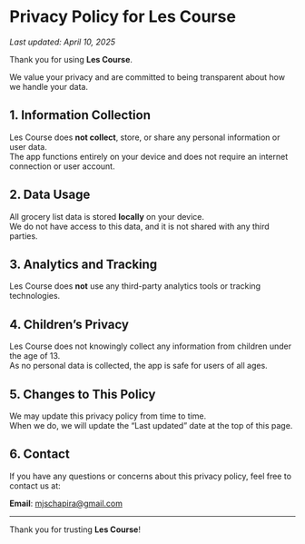 # Privacy Policy for Les Course

_Last updated: April 10, 2025_

Thank you for using **Les Course**.

We value your privacy and are committed to being transparent about how we handle your data.

## 1. Information Collection

Les Course does **not collect**, store, or share any personal information or user data.  
The app functions entirely on your device and does not require an internet connection or user account.

## 2. Data Usage

All grocery list data is stored **locally** on your device.  
We do not have access to this data, and it is not shared with any third parties.

## 3. Analytics and Tracking

Les Course does **not** use any third-party analytics tools or tracking technologies.

## 4. Children’s Privacy

Les Course does not knowingly collect any information from children under the age of 13.  
As no personal data is collected, the app is safe for users of all ages.

## 5. Changes to This Policy

We may update this privacy policy from time to time.  
When we do, we will update the “Last updated” date at the top of this page.

## 6. Contact

If you have any questions or concerns about this privacy policy, feel free to contact us at:

**Email**: mjschapira@gmail.com

---

Thank you for trusting **Les Course**!
